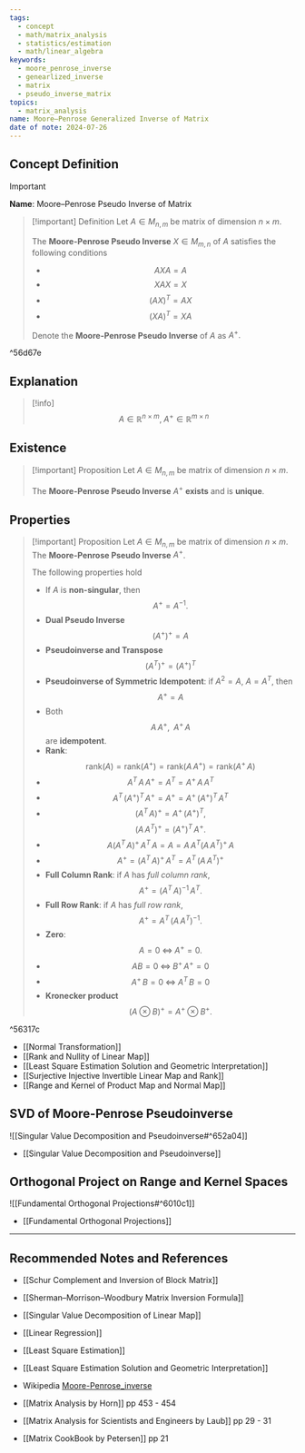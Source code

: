```yaml
---
tags:
  - concept
  - math/matrix_analysis
  - statistics/estimation
  - math/linear_algebra
keywords:
  - moore_penrose_inverse
  - genearlized_inverse
  - matrix
  - pseudo_inverse_matrix
topics:
  - matrix_analysis
name: Moore–Penrose Generalized Inverse of Matrix
date of note: 2024-07-26
---
```


## Concept Definition

>[!important]
>**Name**: Moore–Penrose Pseudo Inverse of Matrix

>[!important] Definition
>Let $A \in M_{n,m}$ be matrix of dimension $n\times m$. 
>
>The **Moore-Penrose Pseudo Inverse** $X \in M_{m,n}$ of $A$ satisfies the following conditions
>- $$AXA = A$$
>- $$XAX = X$$
>- $$(AX)^{T} = AX$$
>- $$(XA)^{T} = XA$$
>  
>Denote the **Moore-Penrose Pseudo Inverse** of $A$ as $A^{+}.$

^56d67e


## Explanation

>[!info]
>$$
>A\in \mathbb{R}^{n\times m}, \; A^{+} \in \mathbb{R}^{m \times n}
>$$

## Existence

>[!important] Proposition
>Let $A \in M_{n,m}$ be matrix of dimension $n\times m$.  
>
>The **Moore-Penrose Pseudo Inverse** $A^{+}$ **exists** and is **unique**.


## Properties

>[!important] Proposition
>Let $A \in M_{n,m}$ be matrix of dimension $n\times m$.  The **Moore-Penrose Pseudo Inverse** $A^{+}$.
>
>The following properties hold
>- If $A$ is **non-singular**, then $$A^{+} = A^{-1}.$$
>- **Dual Pseudo Inverse** $$\left(A^{+}\right)^{+} = A$$
>- **Pseudoinverse and Transpose** $$\left(A^{T}\right)^{+} = \left(A^{+}\right)^{T}$$
>- **Pseudoinverse of Symmetric Idempotent**: if $A^2= A$, $A = A^{T}$, then $$A^{+} = A$$
>- Both $$A\,A^{+}, \;\; A^{+}\,A$$ are **idempotent**.
>- **Rank**: $$\text{rank}(A) = \text{rank}(A^{+}) = \text{rank}\left(A\,A^{+}\right) = \text{rank}\left(A^{+}\,A\right)$$
>- $$A^{T}\,A\,A^{+} = A^{T} = A^{+}\,A\,A^{T}$$
>- $$A^{T}\,\left(A^{+}\right)^{T}\,A^{+} = A^{+}= A^{+}\,\left(A^{+}\right)^{T}\,A^{T}$$
>- $$\left(A^{T}\,A\right)^{+} = A^{+}\,\left(A^{+}\right)^{T},$$ $$\left(A\,A^{T}\right)^{+} = \left(A^{+}\right)^{T}\,A^{+}.$$
>- $$A\left(A^{T}\,A\right)^{+}\, A^{T}\,A = A = A\,A^{T}\left(A\,A^{T}\right)^{+}\,A$$
>- $$A^{+} = \left(A^{T}\,A\right)^{+}\,A^{T} = A^{T}\,\left(A\,A^{T}\right)^{+}$$
>- **Full Column Rank**: if $A$ has *full column rank*, $$A^{+} = \left(A^{T}\,A\right)^{-1}\,A^{T}.$$
>- **Full Row Rank**: if $A$ has *full row rank*, $$A^{+} = A^{T}\,\left(A\,A^{T}\right)^{-1}.$$
>- **Zero**: $$A = 0 \;\iff\; A^{+} = 0.$$
>- $$AB = 0 \;\iff \; B^{+}\,A^{+} = 0$$
>- $$A^{+}\,B = 0 \;\iff\; A^{T}\,B = 0$$
>- **Kronecker product** $$\left(A \otimes B\right)^{+} = A^{+} \otimes B^{+}.$$

^56317c

- [[Normal Transformation]]
- [[Rank and Nullity of Linear Map]]
- [[Least Square Estimation Solution and Geometric Interpretation]]
- [[Surjective Injective Invertible Linear Map and Rank]]
- [[Range and Kernel of Product Map and Normal Map]]




## SVD of Moore-Penrose Pseudoinverse

![[Singular Value Decomposition and Pseudoinverse#^652a04]]

- [[Singular Value Decomposition and Pseudoinverse]]

## Orthogonal Project on Range and Kernel Spaces

![[Fundamental Orthogonal Projections#^6010c1]]

- [[Fundamental Orthogonal Projections]]




-----------
##  Recommended Notes and References

- [[Schur Complement and Inversion of Block Matrix]]
- [[Sherman–Morrison–Woodbury Matrix Inversion Formula]]
- [[Singular Value Decomposition of Linear Map]]


- [[Linear Regression]]
- [[Least Square Estimation]]
- [[Least Square Estimation Solution and Geometric Interpretation]]

- Wikipedia [Moore-Penrose_inverse](https://en.wikipedia.org/wiki/Moore%E2%80%93Penrose_inverse)
- [[Matrix Analysis by Horn]] pp 453 - 454
- [[Matrix Analysis for Scientists and Engineers by Laub]] pp 29 - 31
- [[Matrix CookBook by Petersen]] pp 21